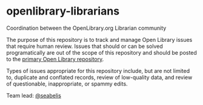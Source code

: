 # openlibrary-librarians
Coordination between the OpenLibrary.org Librarian community

The purpose of this repository is to track and manage Open Library issues that require human review. Issues that should or can be solved programatically are out of the scope of this repository and should be posted to the [primary Open Library repository](https://github.com/internetarchive/openlibrary). 

Types of issues appropriate for this repository include, but are not limited to, duplicate and conflated records, review of low-quality data, and review of questionable, inappropriate, or spammy edits. 

Team lead: [@seabelis](https://github.com/seabelis)